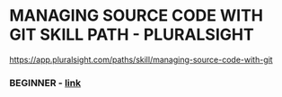 # MANAGING SOURCE CODE WITH GIT SKILL PATH - PLURALSIGHT

https://app.pluralsight.com/paths/skill/managing-source-code-with-git

### BEGINNER - [link](/Beginner/BEGINNER.md)
